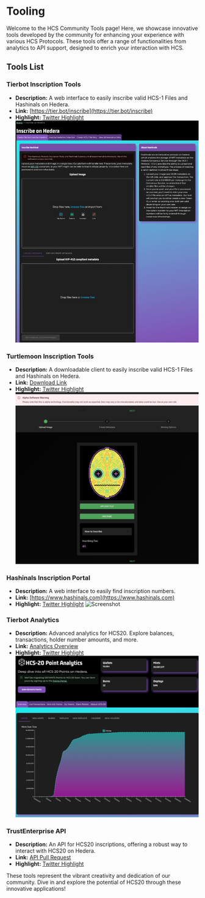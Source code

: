 # Tooling

Welcome to the HCS Community Tools page! Here, we showcase innovative tools developed by the community for enhancing your experience with various HCS Protocols. These tools offer a range of functionalities from analytics to API support, designed to enrich your interaction with HCS.

## Tools List

### Tierbot Inscription Tools

- **Description:** A web interface to easily inscribe valid HCS-1 Files and Hashinals on Hedera.
- **Link:** [https://tier.bot/inscribe](https://tier.bot/inscribe)
- **Highlight:** [Twitter Highlight](https://twitter.com/TierBotAI/status/1766626142499606801)
![Screenshot](./assets/inscribe.png)

### Turtlemoon Inscription Tools

- **Description:** A downloadable client to easily inscribe valid HCS-1 Files and Hashinals on Hedera.
- **Link:** [Download Link](https://patches-1.gitbook.io/hcs-20-auditable-points/download)
- **Highlight:** [Twitter Highlight](https://twitter.com/TurtleMoonCC/status/1766658087367131627)
![Screenshot](./assets/desktop-inscription.jpeg)

### Hashinals Inscription Portal

- **Description:** A web interface to easily find inscription numbers.
- **Link:** [https://www.hashinals.com](https://www.hashinals.com)
- **Highlight:** [Twitter Highlight](https://twitter.com/TurtleMoonCC/status/1766901983204483241)
![Screenshot](./assets/hashinals-db.png)

### Tierbot Analytics

- **Description:** Advanced analytics for HCS20. Explore balances, transactions, holder number amounts, and more.
- **Link:** [Analytics Overview](https://tier.bot/advanced-analytics/hedera/hcs20?tab=overview)
- **Highlight:** [Twitter Highlight](https://twitter.com/Kantorcodes/status/1743629782485536776)
![Screenshot](./assets/hcs-20-analytics.png)

### TrustEnterprise API

- **Description:** An API for HCS20 inscriptions, offering a robust way to interact with HCS20 on Hedera.
- **Link:** [API Pull Request](https://github.com/trustenterprises/core-api/pull/50)
- **Highlight:** [Twitter Highlight](https://twitter.com/flyinggazelle/status/1743679926207697291)

These tools represent the vibrant creativity and dedication of our community. Dive in and explore the potential of HCS20 through these innovative applications!